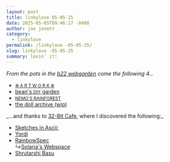 ```yaml
---
layout: post
title: 𝚕𝚒𝚗𝚔𝚢𝚕𝚘𝚟𝚎 𝟶𝟻-𝟶𝟻-𝟸𝟻
date: 2025-05-05T09:46:17 -0400
author: joe jenett
category:
  - linkylove
permalink: /linkylove -05-05-25/
slug: linkylove -05-05-25
summary: lovin’ it!
---
```

_From the pots in the <a href="https://bulltown.joejenett.com/webgarden/">b22 webgarden</a> come the following 4..._
<ul class="linkylove">
	<li><a title="toonie" href="https://artwork.neocities.org/"><small>✼ A R T W O R K ✼</small></a></li>
	<li><a title="bean" href="https://beaniepines.neocities.org/">bean's <small>DIY</small> garden</a></li>
	<li><a title="Nemo" href="https://mossforestdollz.neocities.org/"><small>NEMO'S RAINFOREST</small></a></li>
	<li><a title="Edie (ee-dee)" href="https://dollarchive.neocities.org/">the doll archive (wip)</a></li>
</ul>
_...and thanks to <a href="https://discourse.32bit.cafe/">32-Bit Cafe</a>, where I discovered the following:_
<ul class="linkylove">
	<li><a title="Cellie" href="https://celadon.moe/">Sketches in Ascii:</a></li>
	<li><a title="Yordi" href="https://yordi.me/">Yordi</a></li>
	<li><a title="Simon" href="https://rainbowspec.observer/">RainbowSpec</a><br>&#8618;<a title="Solaria's Webspace" href="https://solaria.neocities.org/">Solaria's Webspace</a></li>
	<li><a title="Shrutarshi Basu" href="https://basus.me/">Shrutarshi Basu</a></li>
</ul>





<a href="https://brid.gy/publish/mastodon"></a>
